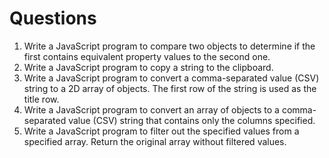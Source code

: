 # Questions

1. Write a JavaScript program to compare two objects to determine if the first contains equivalent property values to the second one.
2. Write a JavaScript program to copy a string to the clipboard.
3. Write a JavaScript program to convert a comma-separated value (CSV) string to a 2D array of objects. The first row of the string is used as the title row.
4. Write a JavaScript program to convert an array of objects to a comma-separated value (CSV) string that contains only the columns specified.
5. Write a JavaScript program to filter out the specified values from a specified array. Return the original array without filtered values.
